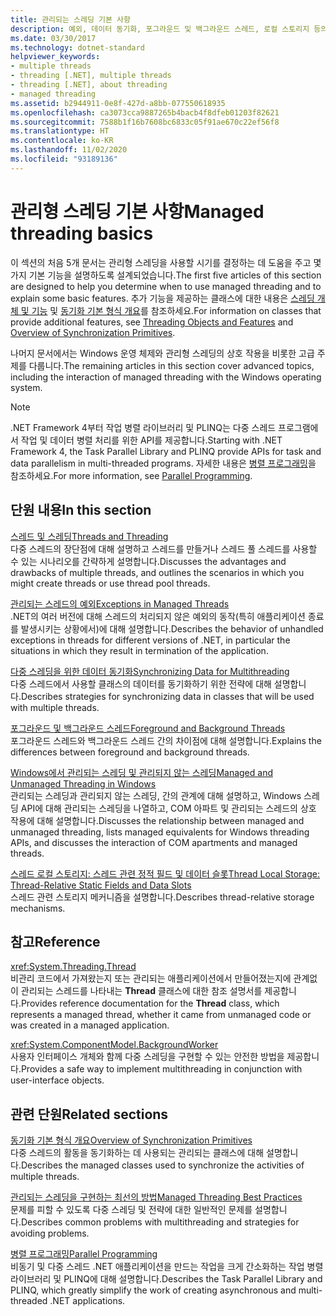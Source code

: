 ```yaml
---
title: 관리되는 스레딩 기본 사항
description: 예외, 데이터 동기화, 포그라운드 및 백그라운드 스레드, 로컬 스토리지 등의 항목을 다루는 다른 관리형 스레딩 문서에 대한 링크를 참조하세요.
ms.date: 03/30/2017
ms.technology: dotnet-standard
helpviewer_keywords:
- multiple threads
- threading [.NET], multiple threads
- threading [.NET], about threading
- managed threading
ms.assetid: b2944911-0e8f-427d-a8bb-077550618935
ms.openlocfilehash: ca3073cca9887265b4bacb4f8dfeb01203f82621
ms.sourcegitcommit: 7588b1f16b7608bc6833c05f91ae670c22ef56f8
ms.translationtype: HT
ms.contentlocale: ko-KR
ms.lasthandoff: 11/02/2020
ms.locfileid: "93189136"
---
```

# <a name="managed-threading-basics"></a><span data-ttu-id="afb67-103">관리형 스레딩 기본 사항</span><span class="sxs-lookup"><span data-stu-id="afb67-103">Managed threading basics</span></span>

<span data-ttu-id="afb67-104">이 섹션의 처음 5개 문서는 관리형 스레딩을 사용할 시기를 결정하는 데 도움을 주고 몇 가지 기본 기능을 설명하도록 설계되었습니다.</span><span class="sxs-lookup"><span data-stu-id="afb67-104">The first five articles of this section are designed to help you determine when to use managed threading and to explain some basic features.</span></span> <span data-ttu-id="afb67-105">추가 기능을 제공하는 클래스에 대한 내용은 [스레딩 개체 및 기능](threading-objects-and-features.md) 및 [동기화 기본 형식 개요](overview-of-synchronization-primitives.md)를 참조하세요.</span><span class="sxs-lookup"><span data-stu-id="afb67-105">For information on classes that provide additional features, see [Threading Objects and Features](threading-objects-and-features.md) and [Overview of Synchronization Primitives](overview-of-synchronization-primitives.md).</span></span>  
  
 <span data-ttu-id="afb67-106">나머지 문서에서는 Windows 운영 체제와 관리형 스레딩의 상호 작용을 비롯한 고급 주제를 다룹니다.</span><span class="sxs-lookup"><span data-stu-id="afb67-106">The remaining articles in this section cover advanced topics, including the interaction of managed threading with the Windows operating system.</span></span>  
  
> [!NOTE]
> <span data-ttu-id="afb67-107">.NET Framework 4부터 작업 병렬 라이브러리 및 PLINQ는 다중 스레드 프로그램에서 작업 및 데이터 병렬 처리를 위한 API를 제공합니다.</span><span class="sxs-lookup"><span data-stu-id="afb67-107">Starting with .NET Framework 4, the Task Parallel Library and PLINQ provide APIs for task and data parallelism in multi-threaded programs.</span></span> <span data-ttu-id="afb67-108">자세한 내용은 [병렬 프로그래밍](../parallel-programming/index.md)을 참조하세요.</span><span class="sxs-lookup"><span data-stu-id="afb67-108">For more information, see [Parallel Programming](../parallel-programming/index.md).</span></span>  
  
## <a name="in-this-section"></a><span data-ttu-id="afb67-109">단원 내용</span><span class="sxs-lookup"><span data-stu-id="afb67-109">In this section</span></span>

 [<span data-ttu-id="afb67-110">스레드 및 스레딩</span><span class="sxs-lookup"><span data-stu-id="afb67-110">Threads and Threading</span></span>](threads-and-threading.md)  
 <span data-ttu-id="afb67-111">다중 스레드의 장단점에 대해 설명하고 스레드를 만들거나 스레드 풀 스레드를 사용할 수 있는 시나리오를 간략하게 설명합니다.</span><span class="sxs-lookup"><span data-stu-id="afb67-111">Discusses the advantages and drawbacks of multiple threads, and outlines the scenarios in which you might create threads or use thread pool threads.</span></span>  
  
 [<span data-ttu-id="afb67-112">관리되는 스레드의 예외</span><span class="sxs-lookup"><span data-stu-id="afb67-112">Exceptions in Managed Threads</span></span>](exceptions-in-managed-threads.md)  
 <span data-ttu-id="afb67-113">.NET의 여러 버전에 대해 스레드의 처리되지 않은 예외의 동작(특히 애플리케이션 종료를 발생시키는 상황에서)에 대해 설명합니다.</span><span class="sxs-lookup"><span data-stu-id="afb67-113">Describes the behavior of unhandled exceptions in threads for different versions of .NET, in particular the situations in which they result in termination of the application.</span></span>  
  
 [<span data-ttu-id="afb67-114">다중 스레딩을 위한 데이터 동기화</span><span class="sxs-lookup"><span data-stu-id="afb67-114">Synchronizing Data for Multithreading</span></span>](synchronizing-data-for-multithreading.md)  
 <span data-ttu-id="afb67-115">다중 스레드에서 사용할 클래스의 데이터를 동기화하기 위한 전략에 대해 설명합니다.</span><span class="sxs-lookup"><span data-stu-id="afb67-115">Describes strategies for synchronizing data in classes that will be used with multiple threads.</span></span>  
  
 [<span data-ttu-id="afb67-116">포그라운드 및 백그라운드 스레드</span><span class="sxs-lookup"><span data-stu-id="afb67-116">Foreground and Background Threads</span></span>](foreground-and-background-threads.md)  
 <span data-ttu-id="afb67-117">포그라운드 스레드와 백그라운드 스레드 간의 차이점에 대해 설명합니다.</span><span class="sxs-lookup"><span data-stu-id="afb67-117">Explains the differences between foreground and background threads.</span></span>  
  
 [<span data-ttu-id="afb67-118">Windows에서 관리되는 스레딩 및 관리되지 않는 스레딩</span><span class="sxs-lookup"><span data-stu-id="afb67-118">Managed and Unmanaged Threading in Windows</span></span>](managed-and-unmanaged-threading-in-windows.md)  
 <span data-ttu-id="afb67-119">관리되는 스레딩과 관리되지 않는 스레딩, 간의 관계에 대해 설명하고, Windows 스레딩 API에 대해 관리되는 스레딩을 나열하고, COM 아파트 및 관리되는 스레드의 상호 작용에 대해 설명합니다.</span><span class="sxs-lookup"><span data-stu-id="afb67-119">Discusses the relationship between managed and unmanaged threading, lists managed equivalents for Windows threading APIs, and discusses the interaction of COM apartments and managed threads.</span></span>  
  
 [<span data-ttu-id="afb67-120">스레드 로컬 스토리지: 스레드 관련 정적 필드 및 데이터 슬롯</span><span class="sxs-lookup"><span data-stu-id="afb67-120">Thread Local Storage: Thread-Relative Static Fields and Data Slots</span></span>](thread-local-storage-thread-relative-static-fields-and-data-slots.md)  
 <span data-ttu-id="afb67-121">스레드 관련 스토리지 메커니즘을 설명합니다.</span><span class="sxs-lookup"><span data-stu-id="afb67-121">Describes thread-relative storage mechanisms.</span></span>  
  
## <a name="reference"></a><span data-ttu-id="afb67-122">참고</span><span class="sxs-lookup"><span data-stu-id="afb67-122">Reference</span></span>

 <xref:System.Threading.Thread>  
 <span data-ttu-id="afb67-123">비관리 코드에서 가져왔는지 또는 관리되는 애플리케이션에서 만들어졌는지에 관계없이 관리되는 스레드를 나타내는 **Thread** 클래스에 대한 참조 설명서를 제공합니다.</span><span class="sxs-lookup"><span data-stu-id="afb67-123">Provides reference documentation for the **Thread** class, which represents a managed thread, whether it came from unmanaged code or was created in a managed application.</span></span>  
  
 <xref:System.ComponentModel.BackgroundWorker>  
 <span data-ttu-id="afb67-124">사용자 인터페이스 개체와 함께 다중 스레딩을 구현할 수 있는 안전한 방법을 제공합니다.</span><span class="sxs-lookup"><span data-stu-id="afb67-124">Provides a safe way to implement multithreading in conjunction with user-interface objects.</span></span>  
  
## <a name="related-sections"></a><span data-ttu-id="afb67-125">관련 단원</span><span class="sxs-lookup"><span data-stu-id="afb67-125">Related sections</span></span>

 [<span data-ttu-id="afb67-126">동기화 기본 형식 개요</span><span class="sxs-lookup"><span data-stu-id="afb67-126">Overview of Synchronization Primitives</span></span>](overview-of-synchronization-primitives.md)  
 <span data-ttu-id="afb67-127">다중 스레드의 활동을 동기화하는 데 사용되는 관리되는 클래스에 대해 설명합니다.</span><span class="sxs-lookup"><span data-stu-id="afb67-127">Describes the managed classes used to synchronize the activities of multiple threads.</span></span>  
  
 [<span data-ttu-id="afb67-128">관리되는 스레딩을 구현하는 최선의 방법</span><span class="sxs-lookup"><span data-stu-id="afb67-128">Managed Threading Best Practices</span></span>](managed-threading-best-practices.md)  
 <span data-ttu-id="afb67-129">문제를 피할 수 있도록 다중 스레딩 및 전략에 대한 일반적인 문제를 설명합니다.</span><span class="sxs-lookup"><span data-stu-id="afb67-129">Describes common problems with multithreading and strategies for avoiding problems.</span></span>  
  
 [<span data-ttu-id="afb67-130">병렬 프로그래밍</span><span class="sxs-lookup"><span data-stu-id="afb67-130">Parallel Programming</span></span>](../parallel-programming/index.md)  
 <span data-ttu-id="afb67-131">비동기 및 다중 스레드 .NET 애플리케이션을 만드는 작업을 크게 간소화하는 작업 병렬 라이브러리 및 PLINQ에 대해 설명합니다.</span><span class="sxs-lookup"><span data-stu-id="afb67-131">Describes the Task Parallel Library and PLINQ, which greatly simplify the work of creating asynchronous and multi-threaded .NET applications.</span></span>
